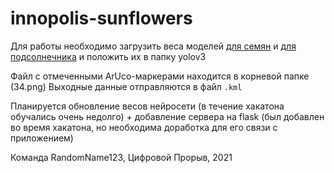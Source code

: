 # innopolis-sunflowers

Для работы необходимо загрузить веса моделей [для семян](https://drive.google.com/file/d/1fjqHcRINGb66RoeyFkt69WPdZz1yUHQ8/view?usp=sharing) и [для подсолнечника](https://drive.google.com/file/d/1PXx8O9q74VzB9ortPxOPz0p3a8lPi1jZ/view?usp=sharing) и положить их в папку yolov3

Файл с отмеченными ArUco-маркерами находится в корневой папке (34.png)
Выходные данные отправляются в файл `.kml`

Планируется обновление весов нейросети (в течение хакатона обучались очень недолго) + добавление сервера на flask (был добавлен во время хакатона, но необходима доработка для его связи с приложением)

Команда RandomName123, Цифровой Прорыв, 2021
